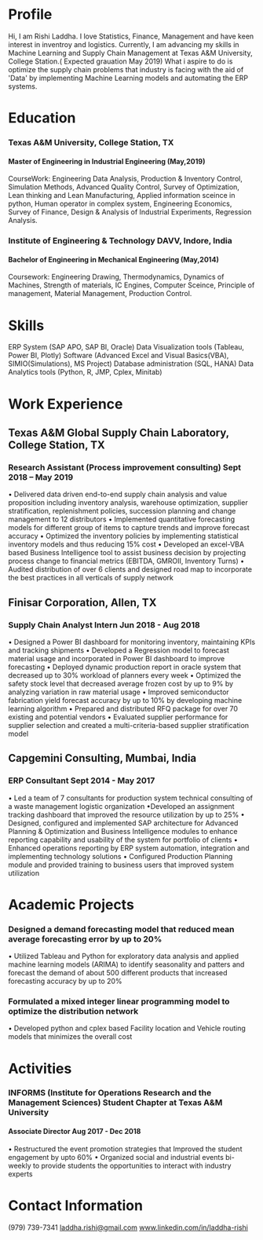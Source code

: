 # Profile
Hi, I am Rishi Laddha. I love Statistics, Finance, Management and have keen interest in inventroy and logistics.
Currently, I am advancing my skills in Machine Learning and Supply Chain Management at Texas A&M University, College Station.( Expected grauation May 2019)
What i aspire to do is optimize the supply chain problems that industry is facing with the aid of 'Data' by implementing Machine Learning models and automating the ERP systems. 

# Education

### Texas A&M University, College Station, TX
#### Master of Engineering in Industrial Engineering (May,2019)
CourseWork: Engineering Data Analysis, Production & Inventory Control, Simulation Methods, Advanced Quality Control, Survey of Optimization, Lean thinking and Lean Manufacturing, Applied information sceince in python, Human operator in complex system, Engineering Economics, Survey of Finance, Design & Analysis of Industrial Experiments, Regression Analysis.

### Institute of Engineering & Technology DAVV, Indore, India
#### Bachelor of Engineering in Mechanical Engineering (May,2014)
Coursework: Engineering Drawing, Thermodynamics, Dynamics of Machines, Strength of materials, IC Engines, Computer Sceince, Principle of management, Material Management, Production Control.

# Skills
ERP System (SAP APO, SAP BI, Oracle)
Data Visualization tools (Tableau, Power BI, Plotly)
Software (Advanced Excel and Visual Basics(VBA), SIMIO(Simulations), MS Project)
Database administration (SQL, HANA) 
Data Analytics tools (Python, R, JMP, Cplex, Minitab)

# Work Experience
## Texas A&M Global Supply Chain Laboratory, College Station, TX 
### Research Assistant (Process improvement consulting) Sept 2018 – May 2019

• Delivered data driven end-to-end supply chain analysis and value proposition including inventory analysis, warehouse optimization, supplier stratification, replenishment policies, succession planning and change management to 12 distributors
• Implemented quantitative forecasting models for different group of items to capture trends and improve forecast accuracy 
• Optimized the inventory policies by implementing statistical inventory models and thus reducing 15% cost 
• Developed an excel-VBA based Business Intelligence tool to assist business decision by projecting process change to financial metrics (EBITDA, GMROII, Inventory Turns)
• Audited distribution of over 6 clients and designed road map to incorporate the best practices in all verticals of supply network 

## Finisar Corporation, Allen, TX
### Supply Chain Analyst Intern Jun 2018 - Aug 2018
• Designed a Power BI dashboard for monitoring inventory, maintaining KPIs and tracking shipments 
• Developed a Regression model to forecast material usage and incorporated in Power BI dashboard to improve forecasting 
• Deployed dynamic production report in oracle system that decreased up to 30% workload of planners every week 
• Optimized the safety stock level that decreased average frozen cost by up to 9% by analyzing variation in raw material usage
• Improved semiconductor fabrication yield forecast accuracy by up to 10% by developing machine learning algorithm 
• Prepared and distributed RFQ package for over 70 existing and potential vendors 
• Evaluated supplier performance for supplier selection and created a multi-criteria-based supplier stratification model

## Capgemini Consulting, Mumbai, India 
### ERP Consultant Sept 2014 - May 2017
• Led a team of 7 consultants for production system technical consulting of a waste management logistic organization 
•Developed an assignment tracking dashboard that improved the resource utilization by up to 25% 
• Designed, configured and implemented SAP architecture for Advanced Planning & Optimization and Business Intelligence modules to enhance reporting capability and usability of the system for portfolio of clients
• Enhanced operations reporting by ERP system automation, integration and implementing technology solutions 
• Configured Production Planning module and provided training to business users that improved system utilization

# Academic Projects
### Designed a demand forecasting model that reduced mean average forecasting error by up to 20%
• Utilized Tableau and Python for exploratory data analysis and applied machine learning models (ARIMA) to identify seasonality and patters and forecast the demand of about 500 different products that increased forecasting accuracy by up to 20%

### Formulated a mixed integer linear programming model to optimize the distribution network 
 • Developed python and cplex based Facility location and Vehicle routing models that minimizes the overall cost
 
# Activities
### INFORMS (Institute for Operations Research and the Management Sciences) Student Chapter at Texas A&M University
#### Associate Director Aug 2017 - Dec 2018
• Restructured the event promotion strategies that Improved the student engagement by upto 60% 
• Organized social and industrial events bi-weekly to provide students the opportunities to interact with industry experts

# Contact Information
(979) 739-7341
laddha.rishi@gmail.com
www.linkedin.com/in/laddha-rishi

